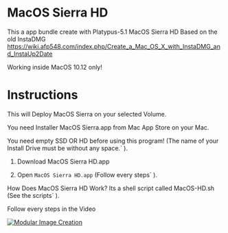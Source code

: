 # MacOS Sierra HD

This a app bundle create with Platypus-5.1
MacOS Sierra HD
Based on the old InstaDMG
https://wiki.afp548.com/index.php/Create_a_Mac_OS_X_with_InstaDMG_and_InstaUp2Date
 
Working inside MacOS 10.12 only!  


# Instructions

This will Deploy MacOS Sierra on your selected Volume.

You need Installer MacOS Sierra.app from Mac App Store on your Mac.

You need empty SSD OR HD before using this program!
(The name of your Install Drive must be without any space.` ). 

1.  Download MacOS Sierra HD.app

2.  Open `MacOS Sierra HD.app`
(Follow every steps` ). 
 
How Does MacOS Sierra HD Work?
Its a shell script called MacOS-HD.sh (See the scripts` ).

Follow every steps in the Video

[![Modular Image Creation](http://i35.servimg.com/u/f35/18/50/18/69/icon-511.png)](https://www.youtube.com/watch?v=xiwYqvqu4W4)
